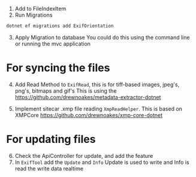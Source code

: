 1. Add to FileIndexItem
2. Run Migrations
```sh
dotnet ef migrations add ExifOrientation
```
3.  Apply Migration to database
	You could do this using the command line or running the mvc application

# For syncing the files
4.  Add Read Method to `ExifRead`, this is for tiff-based images, jpeg's, png's, bitmaps and gif's
	This is using the https://github.com/drewnoakes/metadata-extractor-dotnet

5.	Implement sitecar .xmp file reading `XmpReadHelper`. This is based on XMPCore https://github.com/drewnoakes/xmp-core-dotnet

# For updating files
6.	Check the ApiController for update, and add the feature
7.	In `ExifTool` add the `Update` and `Info`
	Update is used to write and Info is read the write data realtime
	

